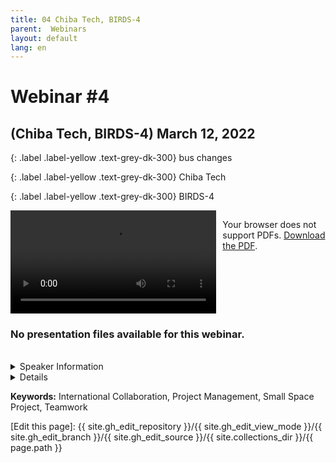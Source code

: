 ```yaml
---
title: 04 Chiba Tech, BIRDS-4
parent:  Webinars
layout: default
lang: en
---
```


# Webinar #4 
## (Chiba Tech, BIRDS-4) March 12, 2022

{: .label .label-yellow .text-grey-dk-300}
bus changes

{: .label .label-yellow .text-grey-dk-300}
Chiba Tech

{: .label .label-yellow .text-grey-dk-300}
BIRDS-4

<div style="display: flex; gap: 10px; align-items: flex-start;">
  <!-- Video Section -->
  <div style="flex: 2; max-width: 66%;">
    <video controls width="100%" height="auto">
      <source src="https://birds-project.com/open-source/video/birds_bus_opensource_webinar_4.mp4" type="video/mp4" type="video/mp4">
      Your browser does not support the video tag.
    </video>
  </div>

  <!-- Chat Section -->
  <div style="flex: 1; max-width: 33%;">
    <object 
      data="https://birds-project.com/open-source/pdf/BIRDS_BUS_Opensource_2022_05_14_chat.pdf" 
      type="application/pdf" 
      width="100%" 
      height="275px">
      <p>Your browser does not support PDFs. <a href="https://birds-project.com/open-source/pdf/BIRDS_BUS_Opensource_2022_05_14_chat.pdf">Download the PDF</a>.</p>
    </object>
  </div>
</div>

<!-- Download Presentation -->
### No presentation files available for this webinar.

<br>

<details markdown="block">
<summary>Speaker Information</summary>
1. Tetsuro Harada from Chiba Institute of Technology (CIT)

2. Adolfo Jara from Kyushu Institute of Technology (Kyutech)
</details>

<details markdown="block">
<summary>Details</summary>
Tetsuro Harada's presentation was titled: **YOMOGI: A BIRDS satellite**

**YOMOGI missions:**
* Analyzing red tide at Tokyo bay using RGB camera and band pass filter.
* Analyzing soil data in a mountain in Chiba using APRS.  

**YOMOGI Configuration:**
* The structure is of BIRDS-5
* The BPB is of BIRDS-4 but without CPLD
* The OBC/EPS is of BIRDS-5  


**Adolfo Jara** in Kyutech (from Paraguay) talked about changes from BIRDS-3 to BIRDS-4. His presentation title: "BIRDS-4 SAtellites: One Year Operation Results Utilizing the BIRDS Standardized Bus"

</details>

**Keywords:** International Collaboration, Project Management, Small Space Project, Teamwork


[Edit this page]:  {{ site.gh_edit_repository }}/{{ site.gh_edit_view_mode }}/{{ site.gh_edit_branch }}/{{ site.gh_edit_source }}/{{ site.collections_dir }}/{{ page.path }}